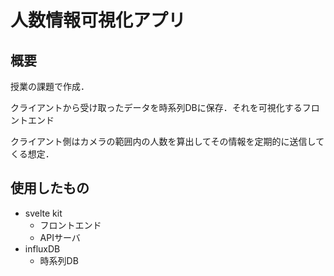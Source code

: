 # 人数情報可視化アプリ

## 概要

授業の課題で作成．

クライアントから受け取ったデータを時系列DBに保存．それを可視化するフロントエンド

クライアント側はカメラの範囲内の人数を算出してその情報を定期的に送信してくる想定．

## 使用したもの

- svelte kit
    - フロントエンド
    - APIサーバ
- influxDB
    - 時系列DB